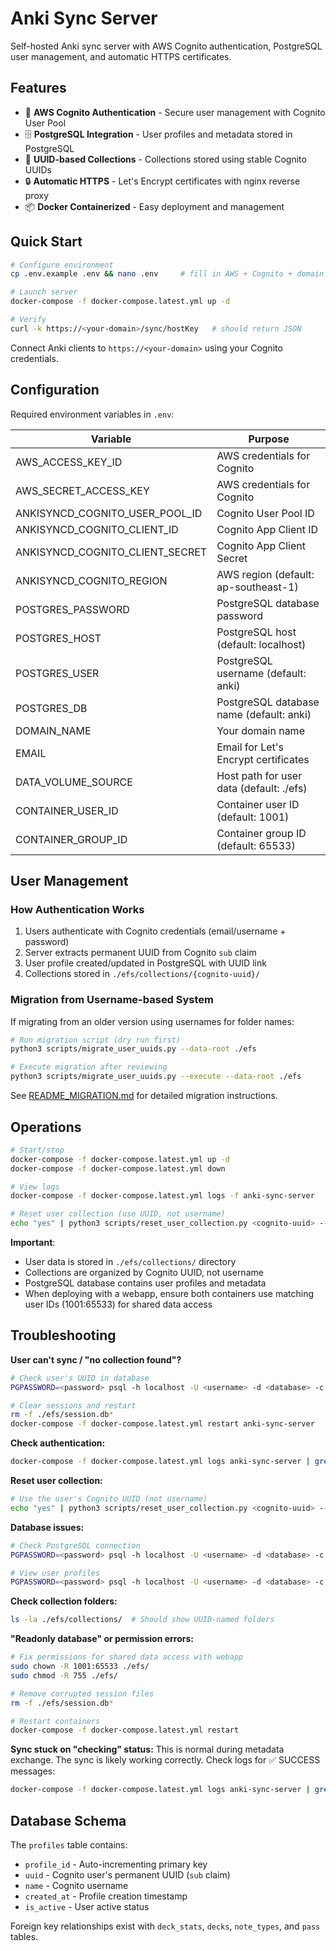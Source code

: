 # Anki Sync Server

Self-hosted Anki sync server with AWS Cognito authentication, PostgreSQL user management, and automatic HTTPS certificates.

## Features

- 🔐 **AWS Cognito Authentication** - Secure user management with Cognito User Pool
- 🗄️ **PostgreSQL Integration** - User profiles and metadata stored in PostgreSQL
- 📁 **UUID-based Collections** - Collections stored using stable Cognito UUIDs
- 🔒 **Automatic HTTPS** - Let's Encrypt certificates with nginx reverse proxy
- 📦 **Docker Containerized** - Easy deployment and management

## Quick Start

```bash
# Configure environment
cp .env.example .env && nano .env     # fill in AWS + Cognito + domain + PostgreSQL

# Launch server
docker-compose -f docker-compose.latest.yml up -d

# Verify
curl -k https://<your-domain>/sync/hostKey   # should return JSON
```

Connect Anki clients to `https://<your-domain>` using your Cognito credentials.

## Configuration

Required environment variables in `.env`:

| Variable | Purpose |
|----------|---------|
| AWS_ACCESS_KEY_ID | AWS credentials for Cognito |
| AWS_SECRET_ACCESS_KEY | AWS credentials for Cognito |
| ANKISYNCD_COGNITO_USER_POOL_ID | Cognito User Pool ID |
| ANKISYNCD_COGNITO_CLIENT_ID | Cognito App Client ID |
| ANKISYNCD_COGNITO_CLIENT_SECRET | Cognito App Client Secret |
| ANKISYNCD_COGNITO_REGION | AWS region (default: ap-southeast-1) |
| POSTGRES_PASSWORD | PostgreSQL database password |
| POSTGRES_HOST | PostgreSQL host (default: localhost) |
| POSTGRES_USER | PostgreSQL username (default: anki) |
| POSTGRES_DB | PostgreSQL database name (default: anki) |
| DOMAIN_NAME | Your domain name |
| EMAIL | Email for Let's Encrypt certificates |
| DATA_VOLUME_SOURCE | Host path for user data (default: ./efs) |
| CONTAINER_USER_ID | Container user ID (default: 1001) |
| CONTAINER_GROUP_ID | Container group ID (default: 65533) |

## User Management

### How Authentication Works

1. Users authenticate with Cognito credentials (email/username + password)
2. Server extracts permanent UUID from Cognito `sub` claim
3. User profile created/updated in PostgreSQL with UUID link
4. Collections stored in `./efs/collections/{cognito-uuid}/`

### Migration from Username-based System

If migrating from an older version using usernames for folder names:

```bash
# Run migration script (dry run first)
python3 scripts/migrate_user_uuids.py --data-root ./efs

# Execute migration after reviewing
python3 scripts/migrate_user_uuids.py --execute --data-root ./efs
```

See [README_MIGRATION.md](README_MIGRATION.md) for detailed migration instructions.

## Operations

```bash
# Start/stop
docker-compose -f docker-compose.latest.yml up -d
docker-compose -f docker-compose.latest.yml down

# View logs
docker-compose -f docker-compose.latest.yml logs -f anki-sync-server

# Reset user collection (use UUID, not username)
echo "yes" | python3 scripts/reset_user_collection.py <cognito-uuid> --confirm --data-root ./efs
```

**Important**: 
- User data is stored in `./efs/collections/` directory
- Collections are organized by Cognito UUID, not username
- PostgreSQL database contains user profiles and metadata
- When deploying with a webapp, ensure both containers use matching user IDs (1001:65533) for shared data access

## Troubleshooting

**User can't sync / "no collection found"?**
```bash
# Check user's UUID in database
PGPASSWORD=<password> psql -h localhost -U <username> -d <database> -c "SELECT uuid, name FROM profiles WHERE name = 'username';"

# Clear sessions and restart
rm -f ./efs/session.db*
docker-compose -f docker-compose.latest.yml restart anki-sync-server
```

**Check authentication:**
```bash
docker-compose -f docker-compose.latest.yml logs anki-sync-server | grep -i "auth\|cognito"
```

**Reset user collection:**
```bash
# Use the user's Cognito UUID (not username)
echo "yes" | python3 scripts/reset_user_collection.py <cognito-uuid> --confirm --data-root ./efs
```

**Database issues:**
```bash
# Check PostgreSQL connection
PGPASSWORD=<password> psql -h localhost -U <username> -d <database> -c "\dt"

# View user profiles
PGPASSWORD=<password> psql -h localhost -U <username> -d <database> -c "SELECT profile_id, name, uuid, created_at FROM profiles;"
```

**Check collection folders:**
```bash
ls -la ./efs/collections/  # Should show UUID-named folders
```

**"Readonly database" or permission errors:**
```bash
# Fix permissions for shared data access with webapp
sudo chown -R 1001:65533 ./efs/
sudo chmod -R 755 ./efs/

# Remove corrupted session files
rm -f ./efs/session.db*

# Restart containers
docker-compose -f docker-compose.latest.yml restart
```

**Sync stuck on "checking" status:**
This is normal during metadata exchange. The sync is likely working correctly. Check logs for ✅ SUCCESS messages:
```bash
docker-compose -f docker-compose.latest.yml logs anki-sync-server | grep -E "(SUCCESS|ERROR|collection)"
```

## Database Schema

The `profiles` table contains:
- `profile_id` - Auto-incrementing primary key
- `uuid` - Cognito user's permanent UUID (`sub` claim)
- `name` - Cognito username  
- `created_at` - Profile creation timestamp
- `is_active` - User active status

Foreign key relationships exist with `deck_stats`, `decks`, `note_types`, and `pass` tables.
